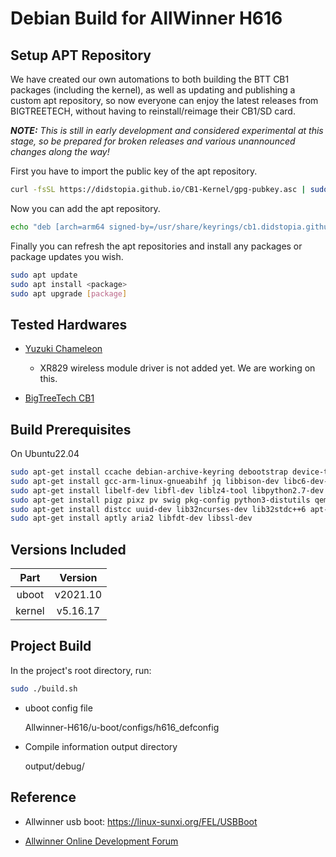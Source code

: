 # Debian Build for AllWinner H616

## Setup APT Repository

We have created our own automations to both building the BTT CB1 packages (including the kernel), as well as updating and publishing a custom apt repository, so now everyone can enjoy the latest releases from BIGTREETECH, without having to reinstall/reimage their CB1/SD card.

***NOTE:*** *This is still in early development and considered experimental at this stage, so be prepared for broken releases and various unannounced changes along the way!*

First you have to import the public key of the apt repository.

```bash
curl -fsSL https://didstopia.github.io/CB1-Kernel/gpg-pubkey.asc | sudo gpg --dearmor -o /usr/share/keyrings/cb1.didstopia.github.io.gpg
```

Now you can add the apt repository.

```bash
echo "deb [arch=arm64 signed-by=/usr/share/keyrings/cb1.didstopia.github.io.gpg] https://didstopia.github.io/CB1-Kernel bullseye main" | sudo tee /etc/apt/sources.list.d/cb1.didstopia.github.io.list > /dev/null
```

Finally you can refresh the apt repositories and install any packages or package updates you wish.

```bash
sudo apt update
sudo apt install <package>
sudo apt upgrade [package]
```

## Tested Hardwares

* [Yuzuki Chameleon](https://github.com/YuzukiHD/YuzukiChameleon)
  - XR829 wireless module driver is not added yet. We are working on this.
  
* [BigTreeTech CB1](https://github.com/bigtreetech/CB1)

## Build Prerequisites

On Ubuntu22.04

``` zsh
sudo apt-get install ccache debian-archive-keyring debootstrap device-tree-compiler dwarves 
sudo apt-get install gcc-arm-linux-gnueabihf jq libbison-dev libc6-dev-armhf-cross 
sudo apt-get install libelf-dev libfl-dev liblz4-tool libpython2.7-dev libusb-1.0-0-dev 
sudo apt-get install pigz pixz pv swig pkg-config python3-distutils qemu-user-static u-boot-tools 
sudo apt-get install distcc uuid-dev lib32ncurses-dev lib32stdc++6 apt-cacher-ng 
sudo apt-get install aptly aria2 libfdt-dev libssl-dev
```

## Versions Included

|  Part  | Version  |
| :----: | :------: |
| uboot  | v2021.10 |
| kernel | v5.16.17 |

## Project Build

In the project's root directory, run:

``` bash
sudo ./build.sh
```

- uboot config file
    
    Allwinner-H616/u-boot/configs/h616_defconfig

- Compile information output directory

    output/debug/

## Reference

- Allwinner usb boot: https://linux-sunxi.org/FEL/USBBoot

- [Allwinner Online Development Forum](https://bbs.aw-ol.com/topic/2054/mq-quad-h616-%E4%B8%BB%E7%BA%BF%E5%86%85%E6%A0%B8%E7%BC%96%E8%AF%91%E8%B0%83%E8%AF%95%E8%AE%B0%E5%BD%95-u-boot-kernel-buildroot/17)

